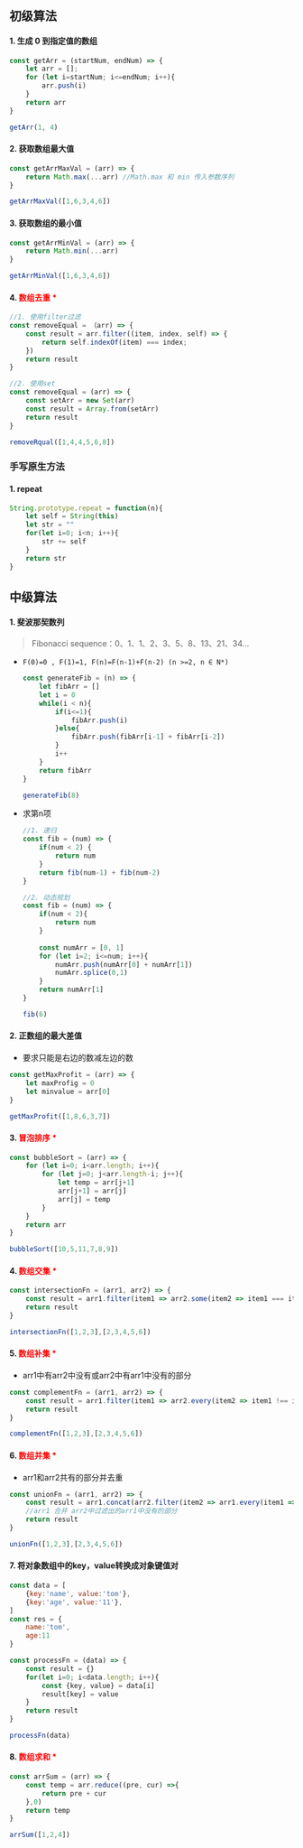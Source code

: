 ## 初级算法

#### 1. 生成 0 到指定值的数组

```js
const getArr = (startNum, endNum) => {
    let arr = [];
    for (let i=startNum; i<=endNum; i++){
        arr.push(i)
    }
    return arr
}

getArr(1, 4)
```

#### 2. 获取数组最大值

```js
const getArrMaxVal = (arr) => {
    return Math.max(...arr) //Math.max 和 min 传入参数序列
}

getArrMaxVal([1,6,3,4,6])
```

#### 3. 获取数组的最小值

```js
const getArrMinVal = (arr) => {
    return Math.min(...arr)
}

getArrMinVal([1,6,3,4,6])
```

#### 4. <font color=red>数组去重 *</font>

```js
//1. 使用filter过滤
const removeEqual = （arr) => {
    const result = arr.filter((item, index, self) => {
        return self.indexOf(item) === index;
    })
    return result
}

//2. 使用set
const removeEqual = (arr) => {
	const setArr = new Set(arr)
    const result = Array.from(setArr)
    return result 
}

removeRqual([1,4,4,5,6,8])
```



### 手写原生方法

#### 1. repeat

```js
String.prototype.repeat = function(n){
	let self = String(this)
    let str = ""
    for(let i=0; i<n; i++){
        str += self
    }
    return str
}
```



## 中级算法

#### 1. 斐波那契数列

>  Fibonacci sequence：0、1、1、2、3、5、8、13、21、34…

* `F(0)=0 , F(1)=1, F(n)=F(n-1)+F(n-2) (n >=2, n ∈ N*)`

  ```js
  const generateFib = (n) => {
      let fibArr = []
      let i = 0
      while(i < n){
          if(i<=1){
              fibArr.push(i)
          }else{
              fibArr.push(fibArr[i-1] + fibArr[i-2])
          }
          i++
      }
      return fibArr
  }
  
  generateFib(8)
  ```

* 求第n项

  ```js
  //1. 递归
  const fib = (num) => {
      if(num < 2) {
          return num
      }
      return fib(num-1) + fib(num-2)
  }
  
  //2. 动态规划
  const fib = (num) => {
      if(num < 2){
          return num
      }
      
      const numArr = [0, 1]
      for (let i=2; i<=num; i++){
          numArr.push(numArr[0] + numArr[1])
          numArr.splice(0,1)
      }
      return numArr[1]
  }
  
  fib(6)
  ```

#### 2. 正数组的最大差值

* 要求只能是右边的数减左边的数

```js
const getMaxProfit = (arr) => {
    let maxProfig = 0
    let minvalue = arr[0]
}

getMaxProfit([1,8,6,3,7])
```

#### 3. <font color=red>冒泡排序 *</font>

```js
const bubbleSort = (arr) => {
    for (let i=0; i<arr.length; i++){
        for (let j=0; j<arr.length-i; j++){
            let temp = arr[j+1]
            arr[j+1] = arr[j]
            arr[j] = temp
        }
    }
    return arr
}

bubbleSort([10,5,11,7,8,9])
```

#### 4. <font color=red>数组交集 *</font>

```js
const intersectionFn = (arr1, arr2) => {
	const result = arr1.filter(item1 => arr2.some(item2 => item1 === item2))
    return result
}

intersectionFn([1,2,3],[2,3,4,5,6])
```

#### 5. <font color=red> 数组补集 *</font>

* arr1中有arr2中没有或arr2中有arr1中没有的部分

```js
const complementFn = (arr1, arr2) => {
    const result = arr1.filter(item1 => arr2.every(item2 => item1 !== item2))
    return result
}

complementFn([1,2,3],[2,3,4,5,6])
```

#### 6. <font color=red> 数组并集 *</font>

* arr1和arr2共有的部分并去重

```js
const unionFn = (arr1, arr2) => {
    const result = arr1.concat(arr2.filter(item2 => arr1.every(item1 => item1 !== item2)))
    //arr1 合并 arr2中过滤出的arr1中没有的部分
    return result
}

unionFn([1,2,3],[2,3,4,5,6])
```

#### 7. 将对象数组中的key，value转换成对象键值对

```js
const data = [
	{key:'name', value:'tom'},
	{key:'age', value:'11'},
]
const res = {
    name:'tom',
    age:11
}

const processFn = (data) => {
    const result = {}
    for(let i=0; i<data.length; i++){
        const {key, value} = data[i]
        result[key] = value
    }
    return result
}

processFn(data)
```

#### 8. <font color=red>数组求和 *</font>

```js
const arrSum = (arr) => {
    const temp = arr.reduce((pre, cur) =>{
        return pre + cur
    },0)
    return temp
}

arrSum([1,2,4])
```


